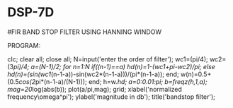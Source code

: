 # DSP-7D

#FIR   BAND STOP  FILTER USING  HANNING  WINDOW

PROGRAM:

 clc; 
clear all; 
close all; 
N=input('enter the order of filter'); 
wc1=(pi/4); 
wc2=(3*pi)/4; 
a=(N-1)/2; 
for n=1:N 
if((n-1)==a) 
hd(n)=1-(wc1+pi-wc2)/pi; 
else 
hd(n)=(sin(wc1*(n-1-a))-sin(wc2*(n-1-a)))/(pi*(n-1-a)); 
end; 
w(n)=0.5+(0.5*cos(2*pi*(n-1-a)/(N-1))); 
end; 
h=w.*hd; 
a=0:0.01:pi; 
b=freqz(h,1,a); 
mag=20*log(abs(b)); 
plot(a/pi,mag); 
grid; 
xlabel('normalized frequency\omega^pi'); 
ylabel('magnitude in db'); 
title('bandstop filter');
